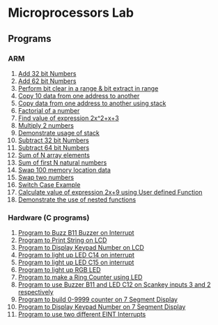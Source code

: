 # Microprocessors Lab

## Programs

### ARM
1. [Add 32 bit Numbers](ARM/Add32bit.asm)
2. [Add 62 bit Numbers](ARM/Add64bit.asm)
3. [Perform bit clear in a range & bit extract in range](ARM/Bit&#32;clear&#32;and&#32;extract.asm)
4. [Copy 10 data from one address to another](ARM/Copy&#32;memory.asm)
5. [Copy data from one address to another using stack](ARM/Copy&#32;using&#32;stack.asm)
6. [Factorial of a number](ARM/Factorial.asm)
7. [Find value of expression 2x^2+x+3](ARM/Find&#32;value&#32;of&#32;expr.asm)
8. [Multiply 2 numbers](ARM/Multiplication32bit.asm)
8. [Demonstrate usage of stack ](ARM/Stack.asm)
9. [Subtract 32 bit Numbers](ARM/Sub32bit.asm)
10. [Subtract 64 bit Numbers](ARM/Sub64bit.asm)
11. [Sum of N array elements](ARM/Sum&#32;of&#32;N&#32;array&#32;numbers.asm)
12. [Sum of first N natural numbers](ARM/Sum&#32;of&#32;N&#32;numbers.asm)
13. [Swap 100 memory location data](ARM/Swap&#32;memory.asm)
14. [Swap two numbers ](ARM/Swap&#32;numbers.asm)
15. [Switch Case Example](ARM/Switch&#32;Case.asm)
16. [Calculate value of expression 2x+9 using User defined Function](ARM/UDF)
17. [Demonstrate the use of nested functions](ARM/Nested&#32;Functions)

### Hardware (C programs)
1. [Program to Buzz B11 Buzzer on Interrupt](Hardware/Buzzer&#32;(B11&#32;using&#32;interrupt.c))
2. [Program to Print String on LCD](Hardware/LCD&#32;(Print).c)
3. [Program to Display Keypad Number on LCD](Hardware/LCD&#32;(ScanKey).c)
4. [Program to light up LED C14 on interrupt](Hardware/LED&#32;(C14&#32;using&#32;interrupt).c)
5. [Program to light up LED C15 on interrupt](Hardware/LED(C15&#32;using&#32;interrupt).c)
6. [Program to light up RGB LED](Hardware/RGB&#32;LED.c)
7. [Program to make a Ring Counter using LED](Hardware/Ring&#32;Counter&#32;(LED).c)
8. [Program to use Buzzer B11 and LED C12 on Scankey inputs 3 and 2 respectively](Hardware/ScanKey&#32;(B11&#32;and&#32;C12).c)
9. [Program to build 0-9999 counter on 7 Segment Display](Hardware/Seven&#32;Segment&#32;(0-9999).c)
10. [Program to Display Keypad Number on 7 Segment Display](Hardware/Seven&#32;Segment&#32;(ScanKey).c)
11. [Program to use two different EINT Interrupts](Hardware/Two&#32;Interrupts.c)